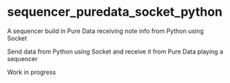 # sequencer_puredata_socket_python
A sequencer build in Pure Data receiving note info from Python using Socket

Send data from Python using Socket and receive it from Pure Data playing a sequencer

Work in progress

